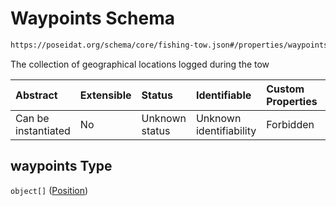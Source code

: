 # Waypoints Schema

```txt
https://poseidat.org/schema/core/fishing-tow.json#/properties/waypoints
```

The collection of geographical locations logged during the tow

| Abstract            | Extensible | Status         | Identifiable            | Custom Properties | Additional Properties | Access Restrictions | Defined In                                                                |
| :------------------ | :--------- | :------------- | :---------------------- | :---------------- | :-------------------- | :------------------ | :------------------------------------------------------------------------ |
| Can be instantiated | No         | Unknown status | Unknown identifiability | Forbidden         | Allowed               | none                | [fishing-tow.json*](schemas/core/fishing-tow.json "open original schema") |

## waypoints Type

`object[]` ([Position](trip-entry-properties-position.md))
